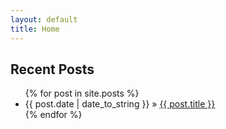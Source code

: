 ```yaml
---
layout: default
title: Home
---
```


<div id="home">
  <h2>Recent Posts</h2>
    <ul class="posts">
      {% for post in site.posts %}
	<li><span>{{ post.date | date_to_string }}</span> &raquo; <a href="{{ post.url }}">{{ post.title }}</a></li>
      {% endfor %}
  </ul>
</div>
